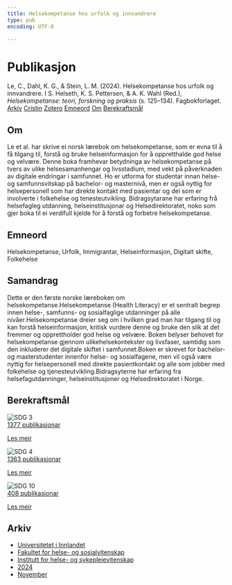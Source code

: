 ```yaml
---
title: Helsekompetanse hos urfolk og innvandrere
type: pub
encoding: UTF-8

---
```

<h1>Publikasjon</h1>
<article id="csl-bib-container-YSHWHZVJ" class="csl-bib-container">
  <div class="csl-bib-body"> <div class="csl-entry">Le, C., Dahl, K. G., &#38; Stein, L. M. (2024). Helsekompetanse hos urfolk og innvandrere. I S. Helseth, K. S. Pettersen, &#38; A. K. Wahl (Red.), <i>Helsekompetanse: teori, forskning og praksis</i> (s. 125–134). Fagbokforlaget.</div> </div>
  <div class="csl-bib-buttons">
    <a href="#taxonomy-article-YSHWHZVJ" alt="archive" class="csl-bib-button">Arkiv</a>
    <a href="https://app.cristin.no/results/show.jsf?id=2323142" alt="Cristin" class="csl-bib-button">Cristin</a>
    <a href="http://zotero.org/groups/5881554/items/YSHWHZVJ" alt="Zotero" class="csl-bib-button">Zotero</a>
    <a href="#keywords-article-YSHWHZVJ" alt="keywords" class="csl-bib-button">Emneord</a>
    <a href="#about-article-YSHWHZVJ" alt="about_pub" class="csl-bib-button">Om</a>
    <a href="#sdg-article-YSHWHZVJ" alt="sdg" class="csl-bib-button">Berekraftsmål</a>
  </div>
  <div id="csl-bib-meta-container-YSHWHZVJ"></div>
</article>
<div id="csl-bib-meta-YSHWHZVJ" class="csl-bib-meta">
  <article id="about-article-YSHWHZVJ" class="about_pub-article">
    <h1>Om</h1>
    Le et al. har skrive ei norsk lærebok om helsekompetanse, som er evna til å få tilgang til, forstå og bruke helseinformasjon for å oppretthalde god helse og velvære. Denne boka framhevar betydninga av helsekompetanse på tvers av ulike helsesamanhengar og livsstadium, med vekt på påverknaden av digitale endringar i samfunnet. Ho er utforma for studentar innan helse- og samfunnsvitskap på bachelor- og masternivå, men er også nyttig for helsepersonell som har direkte kontakt med pasientar og dei som er involverte i folkehelse og tenesteutvikling. Bidragsytarane har erfaring frå helsefagleg utdanning, helseinstitusjonar og Helsedirektoratet, noko som gjer boka til ei verdifull kjelde for å forstå og forbetre helsekompetanse.
  </article>
  <article id="keywords-article-YSHWHZVJ" class="keywords-article">
    <h1>Emneord</h1>
    Helsekompetanse, Urfolk, Immigrantar, Helseinformasjon, Digitalt skifte, Folkehelse
  </article>
  <article id="abstract-article-YSHWHZVJ" class="abstract-article">
    <h1>Samandrag</h1>
    Dette er den første norske læreboken om helsekompetanse.Helsekompetanse (Health Literacy) er et sentralt begrep innen helse-, samfunns- og sosialfaglige utdanninger på alle nivåer.Helsekompetanse dreier seg om i hvilken grad man har tilgang til og kan forstå helseinformasjon, kritisk vurdere denne og bruke den slik at det fremmer og opprettholder god helse og velvære. Boken belyser behovet for helsekompetanse gjennom ulikehelsekontekster og livsfaser, samtidig som den inkluderer det digitale skiftet i samfunnet.Boken er skrevet for bachelor- og masterstudenter innenfor helse- og sosialfagene, men vil også være nyttig for helsepersonell med direkte pasientkontakt og alle som jobber med folkehelse og tjenesteutvikling.Bidragsyterne har erfaring fra helsefagutdanninger, helseinstitusjoner og Helsedirektoratet i Norge.
  </article>
  <article id="sdg-article-YSHWHZVJ" class="sdg-article">
    <h1>Berekraftsmål</h1>
    <div class="sdg-container"><div id="sdg3" class="sdg">
        <img src="{{< params subfolder >}}images/sdg/sdg03_nn.png" class="image" alt="SDG 3">
        <div class="sdg-overlay">
          <a href="{{< params subfolder >}}nn/archive/?sdg=3#archive" class="sdg-publication-count"><span>1377</span> publikasjonar</a>
          <p><a href="https://fn.no/om-fn/fns-baerekraftsmaal/god-helse-og-livskvalitet?lang=nno-NO" class="sdg-read-more">Les meir</a></p>
        </div>
      </div> <div id="sdg4" class="sdg">
        <img src="{{< params subfolder >}}images/sdg/sdg04_nn.png" class="image" alt="SDG 4">
        <div class="sdg-overlay">
          <a href="{{< params subfolder >}}nn/archive/?sdg=4#archive" class="sdg-publication-count"><span>1363</span> publikasjonar</a>
          <p><a href="https://fn.no/om-fn/fns-baerekraftsmaal/god-utdanning?lang=nno-NO" class="sdg-read-more">Les meir</a></p>
        </div>
      </div> <div id="sdg10" class="sdg">
        <img src="{{< params subfolder >}}images/sdg/sdg10_nn.png" class="image" alt="SDG 10">
        <div class="sdg-overlay">
          <a href="{{< params subfolder >}}nn/archive/?sdg=10#archive" class="sdg-publication-count"><span>408</span> publikasjonar</a>
          <p><a href="https://fn.no/om-fn/fns-baerekraftsmaal/mindre-ulikhet?lang=nno-NO" class="sdg-read-more">Les meir</a></p>
        </div>
      </div></div>
  </article>
  <article id="taxonomy-article-YSHWHZVJ" class="taxonomy-article">
    <h1>Arkiv</h1>
    <ul>
      <li><a href="{{< params subfolder >}}nn/archive/?key=3DCRN523">Universitetet i Innlandet</a></li>
      <li><a href="{{< params subfolder >}}nn/archive/?key=IDKFS3MX">Fakultet for helse- og sosialvitenskap</a></li>
      <li><a href="{{< params subfolder >}}nn/archive/?key=GTV4ECMZ">Institutt for helse- og sykepleievitenskap</a></li>
      <li><a href="{{< params subfolder >}}nn/archive/?key=KNN5LNR7">2024</a></li>
      <li><a href="{{< params subfolder >}}nn/archive/?key=63G4WLVM">November</a></li>
    </ul>
  </article>
</div>
